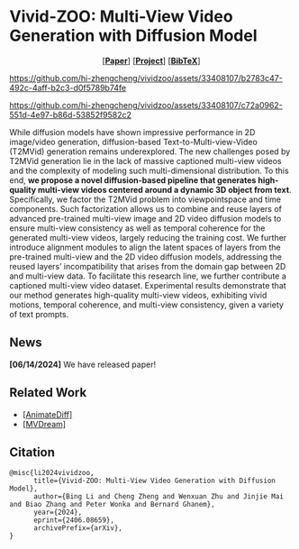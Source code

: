 # Vivid-ZOO: Multi-View Video Generation with Diffusion Model


<p align="center">
  [<a href="https://arxiv.org/pdf/2406.08659" target="_blank"><strong>Paper</strong></a>]
  [<a href="https://hi-zhengcheng.github.io/vividzoo/" target="_blank"><strong>Project</strong></a>]
  [<a href="#citation"><strong>BibTeX</strong></a>]
</p>


https://github.com/hi-zhengcheng/vividzoo/assets/33408107/b2783c47-492c-4aff-b2c3-d0f5789b74fe




https://github.com/hi-zhengcheng/vividzoo/assets/33408107/c72a0962-551d-4e97-b86d-53852f9582c2



While diffusion models have shown impressive performance in 2D image/video generation, diffusion-based Text-to-Multi-view-Video (T2MVid) generation remains underexplored. The new challenges posed by T2MVid generation lie in the lack of massive captioned multi-view videos and the complexity of modeling such multi-dimensional distribution. To this end, <b>we propose a novel diffusion-based pipeline that generates high-quality multi-view videos centered around a dynamic 3D object from text</b>. Specifically, we factor the T2MVid problem into viewpointspace and time components. Such factorization allows us to combine and reuse layers of advanced pre-trained multi-view image and 2D video diffusion models to ensure multi-view consistency as well as temporal coherence for the generated multi-view videos, largely reducing the training cost. We further introduce alignment modules to align the latent spaces of layers from the pre-trained multi-view and the 2D video diffusion models, addressing the reused layers’ incompatibility that arises from the domain gap between 2D and multi-view data. To facilitate this research line, we further contribute a captioned multi-view video dataset. Experimental results demonstrate that our method generates high-quality multi-view videos, exhibiting vivid motions, temporal coherence, and multi-view consistency, given a variety of text prompts.

## News
**[06/14/2024]**
We have released paper!

## Related Work
* [\[AnimateDiff\]](https://github.com/guoyww/AnimateDiff)
* [\[MVDream\]](https://github.com/bytedance/MVDream)


## Citation
```
@misc{li2024vividzoo,
      title={Vivid-ZOO: Multi-View Video Generation with Diffusion Model}, 
      author={Bing Li and Cheng Zheng and Wenxuan Zhu and Jinjie Mai and Biao Zhang and Peter Wonka and Bernard Ghanem},
      year={2024},
      eprint={2406.08659},
      archivePrefix={arXiv},
}
```
